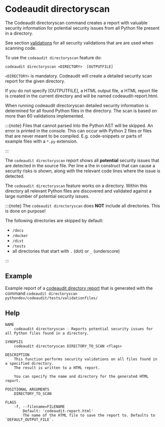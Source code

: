 # Codeaudit directoryscan

The Codeaudit directoryscan command creates a report with valuable security information for potential security issues from all Python file present in a directory.

See section [validations](checksinformation) for all security validations that are are used when scanning code. 



To use the `codeaudit directoryscan` feature do:

```
codeaudit directoryscan <DIRECTORY>  [OUTPUTFILE]
```

`<DIRECTORY>` is mandatory. Codeaudit will create a detailed security scan report for the given directory. 


If you do not specify [OUTPUTFILE], a HTML output file, a HTML report file is created in the current directory and will be named codeaudit-report.html.

When running codeaudit directoryscan detailed security information is determined for all found Python files in the directory. The scan is based on more than 60 validations implemented.

:::{note} 
Files that cannot parsed into the Python AST will be skipped. An error is printed in the console.
This can occur with Python 2 files or files that are never meant to be compiled. E.g. code-snippets or parts of example files with a `*.py` extension.

:::


The `codeaudit directoryscan` report shows all **potential** security issues that are detected in the source file.
Per line a the in construct that can cause a security risks is shown, along with the relevant code lines where the issue is detected.

The `codeaudit directoryscan` feature works on a directory. Within this directory all relevant Python files are discovered and validated against a large number of potential security issues.

:::{note} 
The `codeaudit directoryscan` does **NOT** include all directories. This is done on purpose!

The following directories are skipped by default:
* `/docs`
* `/docker`
* `/dist`
* `/tests`
* all directories that start with `.` (dot) or `_` (underscore)

:::

## Example


Example report of a [codeaudit directory report](examples/directoryscan.html) that is generated with the command `codeaudit directoryscan pythondev/codeaudit/tests/validationfiles/`



## Help

```
NAME
    codeaudit directoryscan - Reports potential security issues for all Python files found in a directory.

SYNOPSIS
    codeaudit directoryscan DIRECTORY_TO_SCAN <flags>

DESCRIPTION
    This function performs security validations on all files found in a specified directory.
    The result is written to a HTML report. 

    You can specify the name and directory for the generated HTML report.

POSITIONAL ARGUMENTS
    DIRECTORY_TO_SCAN

FLAGS
    -f, --filename=FILENAME
        Default: 'codeaudit-report.html'
        The name of the HTML file to save the report to. Defaults to `DEFAULT_OUTPUT_FILE`.
```